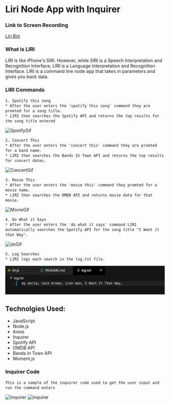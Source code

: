 # Liri Node App with Inquirer

### Link to Screen Recording
[Liri Bot](https://drive.google.com/file/d/1P6sKpfYmy-drWPsKsUEPGUgl9p2xan-A/view?usp=sharing)

### What is LIRI
LIRI is like iPhone's SIRI. However, while SIRI is a Speech Interpretation and Recognition Interface, LIRI is a Language Interpretation and Recognition Interface. LIRI is a command line node app that takes in parameters and gives you back data.

### LIRI Commands
```
1. Spotify this song
* After the user enters the 'spotify this song' command they are promted for a song title. 
* LIRI then searches the Spotify API and returns the top results for the song title entered
```
![SpotifyGif](assets/media/spotifyThisSong.gif)
```
2. Concert This
* After the user enters the 'concert this' command they are promted for a band name.
* LIRI then searches the Bands In Town API and returns the top results for concert dates.
```
![ConcertGif](assets/media/concertThis.gif)

```
3. Movie This
* After the user enters the 'movie this' command they promted for a movie name.
* LIRI then searches the OMDB API and returns movie data for that movie.
```
![MovieGif](assets/media/movieThis.gif)

```
4. Do What it Says
* After the user enters the 'do what it says' command LIRI automatically searches the Spotify API for the song title "I Want it that Way".
```
![doGif](assets/media/doWhatItSays.gif)


```
5. Log Searches
* LIRI logs each search in the log.txt file.
```
![logPic](assets/media/logFile.png)


## Technolgies Used:
* JavaScript
* Node.js
* Axios
* Inquirer
* Spotify API
* OMDB API
* Bands in Town API
* Moment.js

### Inquirer Code
```
This is a sample of the inquirer code used to get the user input and run the command enters
```
![Inquirer](inquirerPrompt.png)
![inquirer](inquirerAnswer.png)